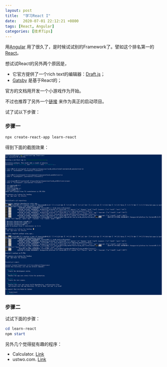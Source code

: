 ```yaml
---
layout: post
title:  "学习React I"
date:   2020-07-01 22:12:21 +0800
tags: [React, Angular]
categories: [技术Tips]
---
```


用[Angular](https://angular.io) 用了很久了，是时候试试别的Framework了。譬如这个排名第一的[React](https://reactjs.org)。


想试试React的另外两个原因是，
- 它官方提供了一个rich text的编辑器：[Draft.js](https://draftjs.org/)；
- [Gatsby](https://www.gatsbyjs.org) 是基于React的；


官方的文档用开发一个小游戏作为开始。   

不过也推荐了另外一个[链接](https://www.taniarascia.com/getting-started-with-react/) 来作为真正的启动项目。


试了试以下步骤：

### 步骤一

```powershell
npx create-react-app learn-react
```

得到下面的截图效果：   

![Pic](/assets/uploads/2020/07/react1.png)

### 步骤二

试试下面的步骤：

```powershell
cd learn-react
npm start
```


另外几个觉得挺有趣的程序：
- Calculator. [Link](https://github.com/ahfarmer/calculator)
- ustwo.com. [Link](https://github.com/ustwo/ustwo.com-frontend)

